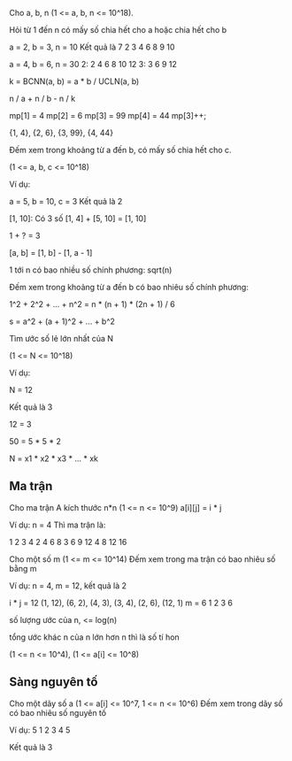 Cho a, b, n (1 <= a, b, n <= 10^18).

Hỏi từ 1 đến n có mấy số chia hết cho a hoặc chia hết cho b

a = 2, b = 3, n = 10
Kết quả là 7
2 3 4 6 8 9 10

a = 4, b = 6, n = 30
2: 2 4 6 8 10 12
3: 3 6 9 12

k = BCNN(a, b) = a * b / UCLN(a, b)

n / a + n  / b - n / k


mp[1] = 4
mp[2] = 6
mp[3] = 99
mp[4] = 44
mp[3]++;

{1, 4}, {2, 6}, {3, 99}, {4, 44}


Đếm xem trong khoảng từ a đến b, có mấy số chia hết cho c.

(1 <= a, b, c <= 10^18)

Ví dụ:

a = 5, b = 10, c = 3
Kết quả là 2

[1, 10]: Có 3 số
[1, 4] + [5, 10] = [1, 10]

1 + ? = 3

[a, b] = [1, b] - [1, a - 1]

1 tới n có bao nhiều số chính phương:
sqrt(n)

Đếm xem trong khoảng từ a đến b  có bao nhiêu số chính phương:

1^2 + 2^2 + ... + n^2 = n * (n + 1) * (2n + 1) / 6

s = a^2 + (a + 1)^2 + ... + b^2

Tìm ước số lẻ lớn nhất của N

(1 <= N <= 10^18)

Ví dụ:

N = 12

Kết quả là 3

12 = 3 

50 = 5 * 5 * 2

N = x1 * x2 * x3 * ... * xk

## Ma trận

Cho ma trận A kích thước n*n (1 <= n <= 10^9)
a[i][j] = i * j

Ví dụ:
n = 4
Thì ma trận là:

1 2 3 4
2 4 6 8
3 6 9 12
4 8 12 16

Cho một số m (1 <= m <= 10^14)
Đếm xem trong ma trận có bao nhiêu số bằng m

Ví dụ: n = 4, m = 12, kết quả là 2

i * j = 12
(1, 12), (6, 2), (4, 3), (3, 4), (2, 6), (12, 1)
m = 6
1 2 3 6

số lượng ước của n, <= log(n)


tổng ước khác n của n lớn hơn n thì là số tí hon

(1 <= n <= 10^4), (1 <= a[i] <= 10^8)

## Sàng nguyên tố

Cho một dãy số a (1 <= a[i] <= 10^7, 1 <= n <= 10^6)
Đếm xem trong dãy số có bao nhiêu số nguyên tố

Ví dụ:
5
1 2 3 4 5

Kết quả là 3